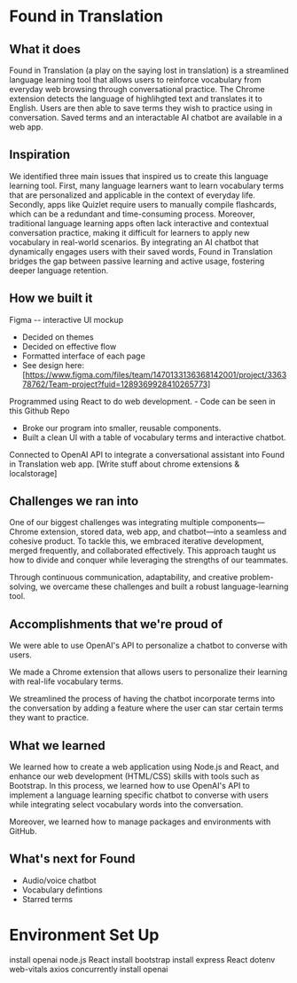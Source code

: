 # <bold> Found in Translation </bold>

## What it does

Found in Translation (a play on the saying lost in translation) is a streamlined language learning tool that allows users to reinforce vocabulary from everyday web browsing through conversational practice. The Chrome extension detects the language of highlihgted text and translates it to English. Users are then able to save terms they wish to practice using in conversation. Saved terms and an interactable AI chatbot are available in a web app.

## Inspiration

We identified three main issues that inspired us to create this language learning tool. First, many language learners want to learn vocabulary terms that are personalized and applicable in the context of everyday life. Secondly, apps like Quizlet require users to manually compile flashcards, which can be a redundant and time-consuming process. Moreover, traditional language learning apps often lack interactive and contextual conversation practice, making it difficult for learners to apply new vocabulary in real-world scenarios. By integrating an AI chatbot that dynamically engages users with their saved words, Found in Translation bridges the gap between passive learning and active usage, fostering deeper language retention.

## How we built it

Figma -- interactive UI mockup
- Decided on themes
- Decided on effective flow
- Formatted interface of each page
- See design here: [https://www.figma.com/files/team/1470133136368142001/project/336378762/Team-project?fuid=1289369928410265773]

Programmed using React to do web development. - Code can be seen in this Github Repo
- Broke our program into smaller, reusable components.
- Built a clean UI with a table of vocabulary terms and interactive chatbot.

Connected to OpenAI API to integrate a conversational assistant into Found in Translation web app.
[Write stuff about chrome extensions & localstorage]

## Challenges we ran into

One of our biggest challenges was integrating multiple components—Chrome extension, stored data, web app, and chatbot—into a seamless and cohesive product. To tackle this, we embraced iterative development, merged frequently, and collaborated effectively. This approach taught us how to divide and conquer while leveraging the strengths of our teammates.

Through continuous communication, adaptability, and creative problem-solving, we overcame these challenges and built a robust language-learning tool.

## Accomplishments that we're proud of

We were able to use OpenAI's API to personalize a chatbot to converse with users.

We made a Chrome extension that allows users to personalize their learning with real-life vocabulary terms.

We streamlined the process of having the chatbot incorporate terms into the conversation by adding a feature where the user can star certain terms they want to practice.


## What we learned
We learned how to create a web application using Node.js and React, and enhance our web development (HTML/CSS) skills with tools such as Bootstrap. In this process, we learned how to use OpenAI's API to implement a language learning specific chatbot to converse with users while integrating select vocabulary words into the conversation.

Moreover, we learned how to manage packages and environments with GitHub.

## What's next for Found 
- Audio/voice chatbot
- Vocabulary defintions
- Starred terms

# <bold>Environment Set Up</bold>
install openai
node.js
React
install bootstrap
install express
React
dotenv
web-vitals
axios
concurrently
install openai
